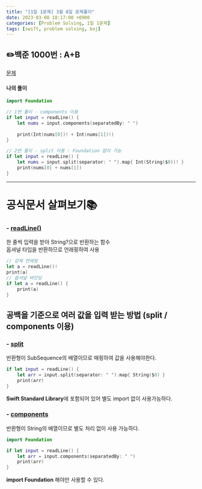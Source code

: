 ```yaml
---
title: "[1일 1문제] 3월 8일 문제풀이"
date: 2023-03-08 18:17:00 +0900
categories: [Problem Solving, 1일 1문제]
tags: [swift, problem solving, boj]
---
```


## ✏️백준 1000번 : A+B
[문제](https://www.acmicpc.net/problem/1000)

#### 나의 풀이
```swift
import Foundation

// 1번 풀이 - components 이용
if let input = readLine() {
    let nums = input.components(separatedBy: " ")
    
    print(Int(nums[0])! + Int(nums[1])!)
}

// 2번 풀이 - split 이용 : Foundation 없이 가능
if let input = readLine() {
    let nums = input.split(separator: " ").map{ Int(String($0))! }
    print(nums[0] + nums[1])
}
```
---

# 공식문서 살펴보기📚

### - [readLine()](https://developer.apple.com/documentation/swift/readline(strippingnewline:))

한 줄씩 입력을 받아 String?으로 반환하는 함수  
옵셔널 타입을 반환하므로 언래핑하여 사용

```swift
// 강제 언래핑
let a = readLine()!
print(a)
// 옵셔널 바인딩
if let a = readLine() {
    print(a)
}
```

## 공백을 기준으로 여러 값을 입력 받는 방법 (split / components 이용)

### - [split](https://developer.apple.com/documentation/swift/string/split(separator:maxsplits:omittingemptysubsequences:))

반환형이 SubSequence의 배열이므로 매핑하여 값을 사용해야한다.

```swift
if let input = readLine() {
    let arr = input.split(separator: " ").map{ String($0) }
    print(arr)
}
```

**Swift Standard Library**에 포함되어 있어 별도 import 없이 사용가능하다.

### - [components](https://developer.apple.com/documentation/foundation/nsstring/1413214-components)

반환형이 String의 배열이므로 별도 처리 없이 사용 가능하다.

```swift
import Foundation

if let input = readLine() {
    let arr = input.components(separatedBy: " ")
    print(arr)
}
```

**import Foundation** 해야만 사용할 수 있다.
